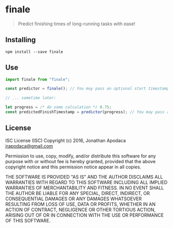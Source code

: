 # finale

> Predict finishing times of long-running tasks with ease!

## Installing

`npm install --save finale`

## Use

```js
import finale from "finale";

const predictor = finale(); // You may pass an optional start timestamp

// ... sometime later:

let progress = /* do some calculation */ 0.75;
const predictedFinishTimestamp = predictor(progress); // You may pass an optional current timestamp
```

## License

ISC License (ISC)
Copyright (c) 2016, Jonathan Apodaca <jrapodaca@gmail.com>

Permission to use, copy, modify, and/or distribute this software for any purpose
with or without fee is hereby granted, provided that the above copyright notice
and this permission notice appear in all copies.

THE SOFTWARE IS PROVIDED "AS IS" AND THE AUTHOR DISCLAIMS ALL WARRANTIES WITH
REGARD TO THIS SOFTWARE INCLUDING ALL IMPLIED WARRANTIES OF MERCHANTABILITY AND
FITNESS. IN NO EVENT SHALL THE AUTHOR BE LIABLE FOR ANY SPECIAL, DIRECT,
INDIRECT, OR CONSEQUENTIAL DAMAGES OR ANY DAMAGES WHATSOEVER RESULTING FROM LOSS
OF USE, DATA OR PROFITS, WHETHER IN AN ACTION OF CONTRACT, NEGLIGENCE OR OTHER
TORTIOUS ACTION, ARISING OUT OF OR IN CONNECTION WITH THE USE OR PERFORMANCE OF
THIS SOFTWARE.
